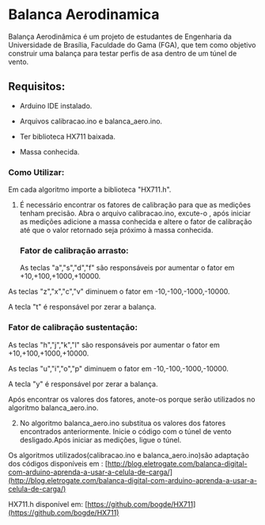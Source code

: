 # Balanca Aerodinamica

Balança Aerodinâmica é um projeto de estudantes de Engenharia da Universidade de Brasília, Faculdade do Gama (FGA), que tem como objetivo construir uma balança para testar perfis de asa dentro de um túnel de vento.

## Requisitos:

- Arduino IDE instalado.

- Arquivos calibracao.ino e balanca_aero.ino.

- Ter biblioteca HX711 baixada.

- Massa conhecida.

  

### Como Utilizar:

Em cada algoritmo importe a biblioteca "HX711.h".

 1. É necessário encontrar os fatores de calibração para que as medições
	tenham precisão.
	Abra o arquivo calibracao.ino, excute-o , após iniciar as medições adicione 		a massa conhecida e altere o fator de calibração até que o valor retornado seja próximo à massa conhecida.
	### Fator de calibração arrasto:

	As teclas "a","s","d","f" são responsáveis por aumentar o fator em +10,+100,+1000,+10000.
  
  As teclas "z","x","c","v" diminuem o fator em -10,-100,-1000,-10000.
  
  A tecla "t" é responsável por zerar a balança.

### Fator de calibração sustentação:

  As teclas "h","j","k","l" são responsáveis por aumentar o fator em +10,+100,+1000,+10000.
  
  As teclas "u","i","o","p" diminuem o fator em -10,-100,-1000,-10000.
	
  A tecla "y" é responsável por zerar a balança.

  Após encontrar os valores dos fatores, anote-os porque serão utilizados no algoritmo balanca_aero.ino.

  

2. No algoritmo balanca_aero.ino substitua os valores dos fatores encontrados anteriormente.
	Inicie o código com o túnel de vento desligado.Após iniciar as medições, ligue o túnel.

  

Os algoritmos utilizados(calibracao.ino e balanca_aero.ino)são adaptação dos códigos disponíveis em : [http://blog.eletrogate.com/balanca-digital-com-arduino-aprenda-a-usar-a-celula-de-carga/](http://blog.eletrogate.com/balanca-digital-com-arduino-aprenda-a-usar-a-celula-de-carga/)

  

HX711.h disponível em: [https://github.com/bogde/HX711](https://github.com/bogde/HX711)
